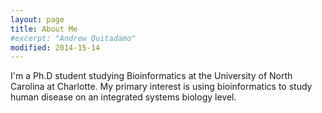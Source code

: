 ```yaml
---
layout: page
title: About Me
#excerpt: "Andrew Quitadamo"
modified: 2014-15-14
---
```


I'm a Ph.D student studying Bioinformatics at the University of North Carolina at Charlotte. My primary interest is using bioinformatics to study human disease on an integrated systems biology level.
